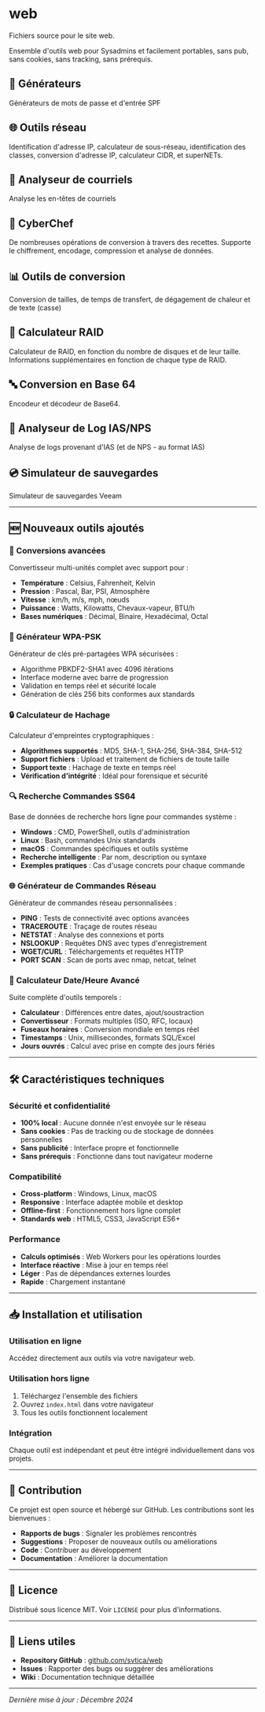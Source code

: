# web

Fichiers source pour le site web.

Ensemble d'outils web pour Sysadmins et facilement portables, sans pub, sans cookies, sans tracking, sans prérequis.

## 🔧 Générateurs

Générateurs de mots de passe et d'entrée SPF

## 🌐 Outils réseau

Identification d'adresse IP, calculateur de sous-réseau, identification des classes, conversion d'adresse IP, calculateur CIDR, et superNETs.

## 📧 Analyseur de courriels

Analyse les en-têtes de courriels

## 🍳 CyberChef

De nombreuses opérations de conversion à travers des recettes. Supporte le chiffrement, encodage, compression et analyse de données. 

## 📊 Outils de conversion

Conversion de tailles, de temps de transfert, de dégagement de chaleur et de texte (casse)

## 💾 Calculateur RAID

Calculateur de RAID, en fonction du nombre de disques et de leur taille. Informations supplémentaires en fonction de chaque type de RAID.

## 🔤 Conversion en Base 64

Encodeur et décodeur de Base64.

## 📝 Analyseur de Log IAS/NPS

Analyse de logs provenant d'IAS (et de NPS - au format IAS)

## 💿 Simulateur de sauvegardes

Simulateur de sauvegardes Veeam

---

## 🆕 Nouveaux outils ajoutés

### 🔧 Conversions avancées
Convertisseur multi-unités complet avec support pour :
- **Température** : Celsius, Fahrenheit, Kelvin
- **Pression** : Pascal, Bar, PSI, Atmosphère  
- **Vitesse** : km/h, m/s, mph, nœuds
- **Puissance** : Watts, Kilowatts, Chevaux-vapeur, BTU/h
- **Bases numériques** : Décimal, Binaire, Hexadécimal, Octal

### 🔐 Générateur WPA-PSK
Générateur de clés pré-partagées WPA sécurisées :
- Algorithme PBKDF2-SHA1 avec 4096 itérations
- Interface moderne avec barre de progression
- Validation en temps réel et sécurité locale
- Génération de clés 256 bits conformes aux standards

### 🔒 Calculateur de Hachage
Calculateur d'empreintes cryptographiques :
- **Algorithmes supportés** : MD5, SHA-1, SHA-256, SHA-384, SHA-512
- **Support fichiers** : Upload et traitement de fichiers de toute taille
- **Support texte** : Hachage de texte en temps réel
- **Vérification d'intégrité** : Idéal pour forensique et sécurité

### 🔍 Recherche Commandes SS64
Base de données de recherche hors ligne pour commandes système :
- **Windows** : CMD, PowerShell, outils d'administration
- **Linux** : Bash, commandes Unix standards
- **macOS** : Commandes spécifiques et outils système
- **Recherche intelligente** : Par nom, description ou syntaxe
- **Exemples pratiques** : Cas d'usage concrets pour chaque commande

### 🌐 Générateur de Commandes Réseau
Générateur de commandes réseau personnalisées :
- **PING** : Tests de connectivité avec options avancées
- **TRACEROUTE** : Traçage de routes réseau
- **NETSTAT** : Analyse des connexions et ports
- **NSLOOKUP** : Requêtes DNS avec types d'enregistrement
- **WGET/CURL** : Téléchargements et requêtes HTTP
- **PORT SCAN** : Scan de ports avec nmap, netcat, telnet

### 📅 Calculateur Date/Heure Avancé
Suite complète d'outils temporels :
- **Calculateur** : Différences entre dates, ajout/soustraction
- **Convertisseur** : Formats multiples (ISO, RFC, locaux)
- **Fuseaux horaires** : Conversion mondiale en temps réel
- **Timestamps** : Unix, millisecondes, formats SQL/Excel
- **Jours ouvrés** : Calcul avec prise en compte des jours fériés

---

## 🛠️ Caractéristiques techniques

### Sécurité et confidentialité
- **100% local** : Aucune donnée n'est envoyée sur le réseau
- **Sans cookies** : Pas de tracking ou de stockage de données personnelles
- **Sans publicité** : Interface propre et fonctionnelle
- **Sans prérequis** : Fonctionne dans tout navigateur moderne

### Compatibilité
- **Cross-platform** : Windows, Linux, macOS
- **Responsive** : Interface adaptée mobile et desktop
- **Offline-first** : Fonctionnement hors ligne complet
- **Standards web** : HTML5, CSS3, JavaScript ES6+

### Performance
- **Calculs optimisés** : Web Workers pour les opérations lourdes
- **Interface réactive** : Mise à jour en temps réel
- **Léger** : Pas de dépendances externes lourdes
- **Rapide** : Chargement instantané

---

## 📥 Installation et utilisation

### Utilisation en ligne
Accédez directement aux outils via votre navigateur web.

### Utilisation hors ligne
1. Téléchargez l'ensemble des fichiers
2. Ouvrez `index.html` dans votre navigateur
3. Tous les outils fonctionnent localement

### Intégration
Chaque outil est indépendant et peut être intégré individuellement dans vos projets.

---

## 🤝 Contribution

Ce projet est open source et hébergé sur GitHub. Les contributions sont les bienvenues :
- **Rapports de bugs** : Signaler les problèmes rencontrés
- **Suggestions** : Proposer de nouveaux outils ou améliorations
- **Code** : Contribuer au développement
- **Documentation** : Améliorer la documentation

---

## 📄 Licence

Distribué sous licence MIT. Voir `LICENSE` pour plus d'informations.

---

## 🔗 Liens utiles

- **Repository GitHub** : [github.com/svtica/web](https://github.com/svtica/web)
- **Issues** : Rapporter des bugs ou suggérer des améliorations
- **Wiki** : Documentation technique détaillée

---

*Dernière mise à jour : Décembre 2024*